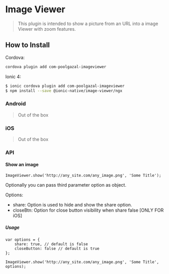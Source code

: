 # Image Viewer  
> This plugin is intended to show a picture from an URL into a image Viewer with zoom features.

## How to Install

Cordova:
```bash
cordova plugin add com-poolgazal-imageviewer
```

Ionic 4:
```bash
$ ionic cordova plugin add com-poolgazal-imageviewer
$ npm install --save @ionic-native/image-viewer/ngx
```

### Android
> Out of the box

### iOS
> Out of the box


### API

#### Show an image

```
ImageViewer.show('http://any_site.com/any_image.png', 'Some Title');
```

Optionally you can pass third parameter option as object.

Options:
* share: Option is used to hide and show the share option.
* closeBtn: Option for close button visibility when share false [ONLY FOR iOS]


##### Usage

```
var options = {
    share: true, // default is false
    closeButton: false // default is true
};

ImageViewer.show('http://any_site.com/any_image.png', 'Some Title', options);
```